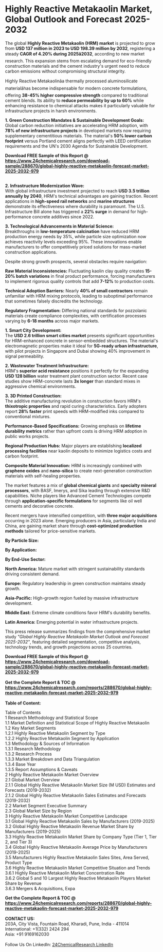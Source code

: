 <h1>Highly Reactive Metakaolin Market, Global Outlook and Forecast 2025-2032</h1><p>The global <strong>Highly Reactive Metakaolin (HRM) market</strong> is projected to grow from <strong>USD 137 million in 2023 to USD 198.39 million by 2032</strong>, registering a steady <strong>CAGR of 4.20% during 2025â2032</strong>, according to new market research. This expansion stems from escalating demand for eco-friendly construction materials and the cement industry's urgent need to reduce carbon emissions without compromising structural integrity.</p><p>Highly Reactive Metakaolinâa thermally processed aluminosilicate materialâhas become indispensable for modern concrete formulations, offering <strong>38-45% higher compressive strength</strong> compared to traditional cement blends. Its ability to <strong>reduce permeability by up to 60%</strong> while enhancing resistance to chemical attacks makes it particularly valuable for infrastructure projects in harsh environments.</p><p><strong>1. Green Construction Mandates &amp; Sustainable Development Goals:</strong><br>
Global carbon reduction initiatives are accelerating HRM adoption, with <strong>78% of new infrastructure projects</strong> in developed markets now requiring supplementary cementitious materials. The material's <strong>50% lower carbon footprint</strong> versus Portland cement aligns perfectly with LEED certification requirements and the UN's 2030 Agenda for Sustainable Development.</p><div><b>Download FREE Sample of this Report @ 
            <a href="https://www.24chemicalresearch.com/download-sample/288670/global-highly-reactive-metakaolin-forecast-market-2025-2032-979">
            https://www.24chemicalresearch.com/download-sample/288670/global-highly-reactive-metakaolin-forecast-market-2025-2032-979</a></b></div><br><p><strong>2. Infrastructure Modernization Wave:</strong><br>
With global infrastructure investment projected to reach <strong>USD 3.5 trillion annually by 2040</strong>, HRM's technical advantages are gaining traction. Recent applications in <strong>high-speed rail networks</strong> and <strong>marine structures</strong> demonstrate its effectiveness where durability is paramount. The U.S. Infrastructure Bill alone has triggered a <strong>22% surge</strong> in demand for high-performance concrete additives since 2022.</p><p><strong>3. Technological Advancements in Material Science:</strong><br>
Breakthroughs in <strong>low-temperature calcination</strong> have reduced HRM production energy needs by 35%, while particle size optimization now achieves reactivity levels exceeding 95%. These innovations enable manufacturers to offer competitively priced solutions for mass-market construction applications.</p><p>Despite strong growth prospects, several obstacles require navigation:</p><p><strong>Raw Material Inconsistencies:</strong> Fluctuating kaolin clay quality creates <strong>15-20% batch variations</strong> in final product performance, forcing manufacturers to implement rigorous quality controls that add <strong>7-12%</strong> to production costs.</p><p><strong>Technical Adoption Barriers:</strong> Nearly <strong>40% of small contractors</strong> remain unfamiliar with HRM mixing protocols, leading to suboptimal performance that sometimes falsely discredits the technology.</p><p><strong>Regulatory Fragmentation:</strong> Differing national standards for pozzolanic materials create compliance complexities, with certification processes varying by <strong>6-18 months</strong> across major markets.</p><p><strong>1. Smart City Development:</strong><br>
The <strong>USD 2.6 trillion smart cities market</strong> presents significant opportunities for HRM-enhanced concrete in sensor-embedded structures. The material's electromagnetic properties make it ideal for <strong>5G-ready urban infrastructure</strong>, with pilot projects in Singapore and Dubai showing 40% improvement in signal permeability.</p><p><strong>2. Wastewater Treatment Infrastructure:</strong><br>
HRM's <strong>superior acid resistance</strong> positions it perfectly for the expanding <strong>USD 128 billion</strong> water treatment plant construction sector. Recent case studies show HRM-concrete lasts <strong>3x longer</strong> than standard mixes in aggressive chemical environments.</p><p><strong>3. 3D Printed Construction:</strong><br>
The additive manufacturing revolution in construction favors HRM's <strong>thixotropic properties</strong> and rapid curing characteristics. Early adopters report <strong>28% faster</strong> print speeds with HRM-modified inks compared to conventional mixtures.</p><p><strong>Performance-Based Specifications:</strong> Growing emphasis on <strong>lifetime durability metrics</strong> rather than upfront costs is driving HRM adoption in public works projects.</p><p><strong>Regional Production Hubs:</strong> Major players are establishing <strong>localized processing facilities</strong> near kaolin deposits to minimize logistics costs and carbon footprint.</p><p><strong>Composite Material Innovation:</strong> HRM is increasingly combined with <strong>graphene oxides</strong> and <strong>nano-silica</strong> to create next-generation construction materials with self-healing properties.</p><p>The market features a mix of <strong>global chemical giants</strong> and <strong>specialty mineral processors</strong>, with BASF, Imerys, and Sika leading through extensive R&amp;D capabilities. Niche players like Advanced Cement Technologies compete through <strong>application-specific formulations</strong> for segments like oil well cements and decorative concrete.</p><p>Recent mergers have intensified competition, with <strong>three major acquisitions</strong> occurring in 2023 alone. Emerging producers in Asia, particularly India and China, are gaining market share through <strong>cost-optimized production methods</strong> tailored for price-sensitive markets.</p><p><strong>By Particle Size:</strong></p><p><strong>By Application:</strong></p><p><strong>By End-Use Sector:</strong></p><p><strong>North America:</strong> Mature market with stringent sustainability standards driving consistent demand.</p><p><strong>Europe:</strong> Regulatory leadership in green construction maintains steady growth.</p><p><strong>Asia-Pacific:</strong> High-growth region fueled by massive infrastructure development.</p><p><strong>Middle East:</strong> Extreme climate conditions favor HRM's durability benefits.</p><p><strong>Latin America:</strong> Emerging potential in water infrastructure projects.</p><p>This press release summarizes findings from the comprehensive market study <em>"Global Highly Reactive Metakaolin Market Outlook and Forecast 2025-2032"</em>, featuring detailed segmentation, competitive analysis, technology trends, and growth projections across 25 countries.</p><div><b>Download FREE Sample of this Report @ 
            <a href="https://www.24chemicalresearch.com/download-sample/288670/global-highly-reactive-metakaolin-forecast-market-2025-2032-979">
            https://www.24chemicalresearch.com/download-sample/288670/global-highly-reactive-metakaolin-forecast-market-2025-2032-979</a></b></div><br><div><b>Get the Complete Report & TOC @ 
            <a href="https://www.24chemicalresearch.com/reports/288670/global-highly-reactive-metakaolin-forecast-market-2025-2032-979">
            https://www.24chemicalresearch.com/reports/288670/global-highly-reactive-metakaolin-forecast-market-2025-2032-979</a></b></div><br>
            <b>Table of Content:</b><p>Table of Contents<br />
1 Research Methodology and Statistical Scope<br />
1.1 Market Definition and Statistical Scope of Highly Reactive Metakaolin<br />
1.2 Key Market Segments<br />
1.2.1 Highly Reactive Metakaolin Segment by Type<br />
1.2.2 Highly Reactive Metakaolin Segment by Application<br />
1.3 Methodology & Sources of Information<br />
1.3.1 Research Methodology<br />
1.3.2 Research Process<br />
1.3.3 Market Breakdown and Data Triangulation<br />
1.3.4 Base Year<br />
1.3.5 Report Assumptions & Caveats<br />
2 Highly Reactive Metakaolin Market Overview<br />
2.1 Global Market Overview<br />
2.1.1 Global Highly Reactive Metakaolin Market Size (M USD) Estimates and Forecasts (2019-2032)<br />
2.1.2 Global Highly Reactive Metakaolin Sales Estimates and Forecasts (2019-2032)<br />
2.2 Market Segment Executive Summary<br />
2.3 Global Market Size by Region<br />
3 Highly Reactive Metakaolin Market Competitive Landscape<br />
3.1 Global Highly Reactive Metakaolin Sales by Manufacturers (2019-2025)<br />
3.2 Global Highly Reactive Metakaolin Revenue Market Share by Manufacturers (2019-2025)<br />
3.3 Highly Reactive Metakaolin Market Share by Company Type (Tier 1, Tier 2, and Tier 3)<br />
3.4 Global Highly Reactive Metakaolin Average Price by Manufacturers (2019-2025)<br />
3.5 Manufacturers Highly Reactive Metakaolin Sales Sites, Area Served, Product Type<br />
3.6 Highly Reactive Metakaolin Market Competitive Situation and Trends<br />
3.6.1 Highly Reactive Metakaolin Market Concentration Rate<br />
3.6.2 Global 5 and 10 Largest Highly Reactive Metakaolin Players Market Share by Revenue<br />
3.6.3 Mergers & Acquisitions, Expa</p><div><b>Get the Complete Report & TOC @ 
            <a href="https://www.24chemicalresearch.com/reports/288670/global-highly-reactive-metakaolin-forecast-market-2025-2032-979">
            https://www.24chemicalresearch.com/reports/288670/global-highly-reactive-metakaolin-forecast-market-2025-2032-979</a></b></div><br><b>CONTACT US:</b><br>
            203A, City Vista, Fountain Road, Kharadi, Pune, India - 411014<br>
            International: +1(332) 2424 294<br>
            Asia: +91 9169162030 <br><br>
            Follow Us On LinkedIn: <a href="https://www.linkedin.com/company/24chemicalresearch/">24ChemicalResearch LinkedIn</a>